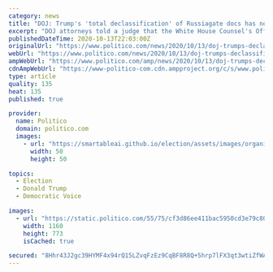 ```yaml
---
category: news
title: "DOJ: Trump's 'total declassification' of Russiagate docs has no effect"
excerpt: "DOJ attorneys told a judge that the White House Counsel's Office effectively told DOJ to disregard Trump's tweets on the matter."
publishedDateTime: 2020-10-13T22:03:00Z
originalUrl: "https://www.politico.com/news/2020/10/13/doj-trumps-declassification-russiagate-429257"
webUrl: "https://www.politico.com/news/2020/10/13/doj-trumps-declassification-russiagate-429257"
ampWebUrl: "https://www.politico.com/amp/news/2020/10/13/doj-trumps-declassification-russiagate-429257"
cdnAmpWebUrl: "https://www-politico-com.cdn.ampproject.org/c/s/www.politico.com/amp/news/2020/10/13/doj-trumps-declassification-russiagate-429257"
type: article
quality: 135
heat: 135
published: true

provider:
  name: Politico
  domain: politico.com
  images:
    - url: "https://smartableai.github.io/election/assets/images/organizations/politico.com-50x50.jpg"
      width: 50
      height: 50

topics:
  - Election
  - Donald Trump
  - Democratic Voice

images:
  - url: "https://static.politico.com/55/75/cf3d86ee411bac5950cd3e79c807/gettyimages-803354590-1.jpg"
    width: 1160
    height: 773
    isCached: true

secured: "8Hhr43J2gc39HYMF4x94rQ15LZvqFzEz9CqBF8R8Q+5hrp7lFX3qt3wtiZfWADJBKyIjtHdSrIXmtxMuREltlgEAB2xNi6YaNA9WbS0NVbsB//oEbB1ho9KLAoheKf0RwfAkOjEpadIevrtDqa1ciLDcRluY4LazHZWI6Y/VeT1t35HURzPNVF0FXkdCVwxUBzQ9yE930WCWBaSkgGueZ+sBhi2emhcxvp6Qq+2gkcDciFLB2wQh61plMi3emL0tb8Tsf8QUz99OcvVWwSbxTzFcYOonMnnoCasdggoCvfvJ06K5W/aYZN9PJlThunD2R30Q0oK32I1bjt4VhDvVkyFPbdADnFZjfc+ASx1i/7k=;0GA06K4X+KCKVMzGKUemiw=="
---
```


